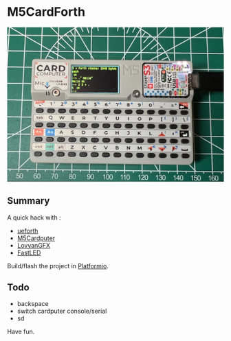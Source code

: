 # M5CardForth

![M5CardForth](media/M5CardForth.png)

## Summary 
A quick hack with :

* [ueforth](https://github.com/flagxor/ueforth)
* [M5Cardputer](https://github.com/m5stack/M5Cardputer)
* [LovyanGFX](https://github.com/lovyan03/LovyanGFX)
* [FastLED](https://github.com/FastLED/FastLED)

Build/flash the project in [Platformio](https://platformio.org/).

## Todo

* backspace
* switch cardputer console/serial
* sd

Have fun.